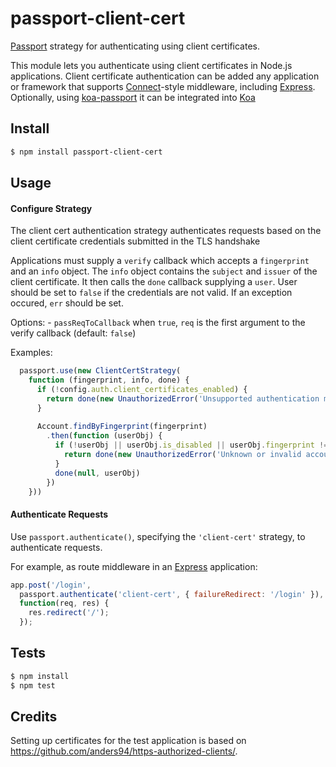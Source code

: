 # passport-client-cert

[Passport](http://passportjs.org/) strategy for authenticating using client
certificates.

This module lets you authenticate using client certificates in Node.js
applications.  Client certificate authentication can be added any application or
framework that supports [Connect](http://www.senchalabs.org/connect/)-style
middleware, including [Express](http://expressjs.com/). Optionally, using
[koa-passport](https://github.com/rkusa/koa-passport) it can be integrated into
[Koa](http://koajs.com/)

## Install

```bash
$ npm install passport-client-cert
```

## Usage

#### Configure Strategy


  The client cert authentication strategy authenticates requests based on the
  client certificate credentials submitted in the TLS handshake
 
  Applications must supply a `verify` callback which accepts a `fingerprint`
  and an `info` object. The `info` object contains the `subject` and `issuer`
  of the client certificate. It then calls the `done` callback supplying a
  `user`.  User should be set to `false` if the credentials are not valid.  If
  an exception occured, `err` should be set.
 
  Options:
    - `passReqToCallback`  when `true`, `req` is the first argument to the
       verify callback (default: `false`)
 
  Examples:
 
```javascript
  passport.use(new ClientCertStrategy(
    function (fingerprint, info, done) {
      if (!config.auth.client_certificates_enabled) {
        return done(new UnauthorizedError('Unsupported authentication method'))
      }
 
      Account.findByFingerprint(fingerprint)
        .then(function (userObj) {
          if (!userObj || userObj.is_disabled || userObj.fingerprint !== fingerprint) {
            return done(new UnauthorizedError('Unknown or invalid account'))
          }
          done(null, userObj)
        })
    }))

```
 
#### Authenticate Requests

Use `passport.authenticate()`, specifying the `'client-cert'` strategy, to
authenticate requests.

For example, as route middleware in an [Express](http://expressjs.com/)
application:

```js
app.post('/login', 
  passport.authenticate('client-cert', { failureRedirect: '/login' }),
  function(req, res) {
    res.redirect('/');
  });
```

## Tests

```bash
$ npm install
$ npm test
```

## Credits
Setting up certificates for the test application is based on
https://github.com/anders94/https-authorized-clients/.


